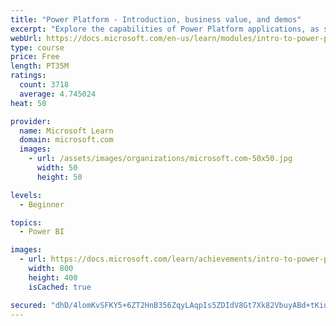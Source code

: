 ```yaml
---
title: "Power Platform - Introduction, business value, and demos"
excerpt: "Explore the capabilities of Power Platform applications, as seen in demonstrations and customer case studies."
webUrl: https://docs.microsoft.com/en-us/learn/modules/intro-to-power-platform-mba/
type: course
price: Free
length: PT35M
ratings:
  count: 3718
  average: 4.745024
heat: 50

provider:
  name: Microsoft Learn
  domain: microsoft.com
  images:
    - url: /assets/images/organizations/microsoft.com-50x50.jpg
      width: 50
      height: 50

levels:
  - Beginner

topics:
  - Power BI

images:
  - url: https://docs.microsoft.com/learn/achievements/intro-to-power-platform-social.png
    width: 800
    height: 400
    isCached: true

secured: "dhD/4lomKvSFKY5+6ZT2HnB356ZqyLAqpIs5ZDIdV8Gt7Xk82VbuyABd+tKiu09VjPcZhvH/x8b/YXeSMTOK+DEgtxXkH85sQ7popI8o/EajGE2X0Xem87KCst45sf7jv7QZi0WGjjInfWTR9v9Zsu1H6d3V3I5Bep+/0x6D1/IFTOaji0qj932qO2wAW7cIlB4aAP0xxmdy+pVmwXw7U4iLgrc8iZ8PGhDQGjsbYhvAts5AY9F5QLa50fAtyVaU5tMnprYEMyzHfmVvmGyETO2ivo470vZVD5y5+Sa4AFy0bFgPyx+Lx6YAxVOHGftyZjVocCwqyETF+VlJVrrbkrFAVOrA+9g0QclQ1etp441rPMdBg7HhQBA83hqgb3cpIRyBEwROFEhnflCDbP2YVER/wGG8Oz1uA+j025I0aXQ=;TQKMqyyQ8l8Mrd6bLDOG6Q=="
---
```


